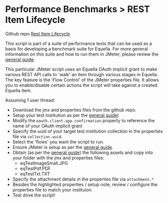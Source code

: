 # Performance Benchmarks > REST Item Lifecycle

Github repo [Rest Item Lifecycle](https://github.com/openequella/Equella-Tools/tree/master/performance-benchmarks/scripts/rest-item-life-cycle)

This script is part of a suite of performance tests that can be used as a basis for developing a benchmark suite for Equella. For more general information on this suite and how to run them in JMeter, please review the [general guide](https://github.com/openequella/openequella.github.io/blob/master/equella-tools/performance-benchmarks-general.md).

This particular JMeter script uses an Equella OAuth implicit grant to make various REST API calls to 'walk' an item through various stages in Equella. The key feature is the 'Flow Control' of the JMeter properties file. It allows you to enable/disable certain actions the script will take against a created Equella item.

Assuming 1 user thread:

- Download the jmx and properties files from the github repo.
- Setup your test institution as per the [general guide](https://github.com/openequella/openequella.github.io/blob/master/equella-tools/performance-benchmarks-general.md))
- Modify the `oauth.client.app.confirmation` property to reference the name of your OAuth implicit grant
- Specify the uuid of your target test institution collection in the properties file via `collection.uuid`.
- Select the 'flows' you want the script to run.
- Ensure JMeter is setup as per the [general guide](https://github.com/openequella/openequella.github.io/blob/master/equella-tools/performance-benchmarks-general.md).
- Obtain (as per the [general guide](https://github.com/openequella/openequella.github.io/blob/master/equella-tools/performance-benchmarks-general.md)) the following assets and copy into your folder with the jmx and properties files:
  - eqTestImageSmall.JPG
  - eqTestPdf.PDF
  - eqTestTxt.TXT
- Specify the attachment details in the properties file via `attachment.*`
- Besides the highlighted properties / setup note, review / configure the properties file to match your instituion.
- Test drive the script!
